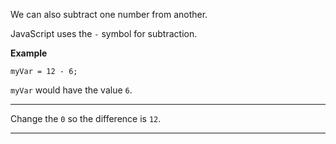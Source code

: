 <div class="challenge-instructions basic-javascript"><div><section id="description">
<p>We can also subtract one number from another.</p>
<p>JavaScript uses the <code>-</code> symbol for subtraction.</p>
<p><strong>Example</strong></p>
<pre class="language-js"><code class="language-js">myVar <span class="token operator">=</span> <span class="token number">12</span> <span class="token operator">-</span> <span class="token number">6</span><span class="token punctuation">;</span>
</code></pre>
<p><code>myVar</code> would have the value <code>6</code>.</p>
</section></div><hr/><div><section id="instructions">
<p>Change the <code>0</code> so the difference is <code>12</code>.</p>
</section></div><hr/></div>